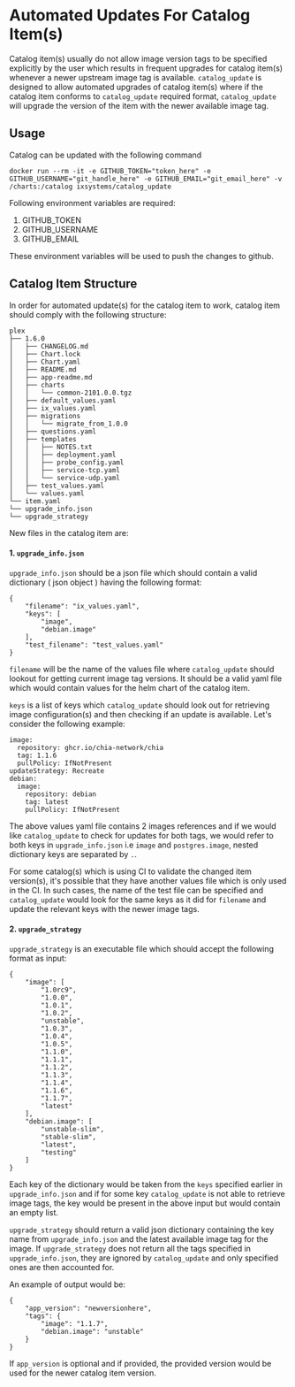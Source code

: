 # Automated Updates For Catalog Item(s)

Catalog item(s) usually do not allow image version tags to be specified explicitly by the user which results in
frequent upgrades for catalog item(s) whenever a newer upstream image tag is available. `catalog_update` is designed
to allow automated upgrades of catalog item(s) where if the catalog item conforms to `catalog_update` required format,
`catalog_update` will upgrade the version of the item with the newer available image tag.


## Usage

Catalog can be updated with the following command
```
docker run --rm -it -e GITHUB_TOKEN="token_here" -e GITHUB_USERNAME="git_handle_here" -e GITHUB_EMAIL="git_email_here" -v /charts:/catalog ixsystems/catalog_update
```

Following environment variables are required:
1. GITHUB_TOKEN
2. GITHUB_USERNAME
3. GITHUB_EMAIL

These environment variables will be used to push the changes to github.

## Catalog Item Structure

In order for automated update(s) for the catalog item to work, catalog item should comply with the following structure:

```
plex
├── 1.6.0
│   ├── CHANGELOG.md
│   ├── Chart.lock
│   ├── Chart.yaml
│   ├── README.md
│   ├── app-readme.md
│   ├── charts
│   │   └── common-2101.0.0.tgz
│   ├── default_values.yaml
│   ├── ix_values.yaml
│   ├── migrations
│   │   └── migrate_from_1.0.0
│   ├── questions.yaml
│   ├── templates
│   │   ├── NOTES.txt
│   │   ├── deployment.yaml
│   │   ├── probe_config.yaml
│   │   ├── service-tcp.yaml
│   │   └── service-udp.yaml
│   ├── test_values.yaml
│   └── values.yaml
└── item.yaml
└── upgrade_info.json
└── upgrade_strategy
```

New files in the catalog item are:

#### 1. `upgrade_info.json`

`upgrade_info.json` should be a json file which should contain a valid dictionary ( json object ) having the following
format:

```
{
    "filename": "ix_values.yaml",
    "keys": [
        "image",
        "debian.image"
    ],
    "test_filename": "test_values.yaml"
}
```

`filename` will be the name of the values file where `catalog_update` should lookout for getting current image
tag versions. It should be a valid yaml file which would contain values for the helm chart of the catalog item.

`keys` is a list of keys which `catalog_update` should look out for retrieving image configuration(s) and then checking
if an update is available. Let's consider the following example:

```
image:
  repository: ghcr.io/chia-network/chia
  tag: 1.1.6
  pullPolicy: IfNotPresent
updateStrategy: Recreate
debian:
  image:
    repository: debian
    tag: latest
    pullPolicy: IfNotPresent
```

The above values yaml file contains 2 images references and if we would like `catalog_update` to check for updates
for both tags, we would refer to both keys in `upgrade_info.json` i.e `image` and `postgres.image`, nested
dictionary keys are separated by `.`.

For some catalog(s) which is using CI to validate the changed item version(s), it's possible that they have another
values file which is only used in the CI. In such cases, the name of the test file can be specified and `catalog_update`
would look for the same keys as it did for `filename` and update the relevant keys with the newer image tags.

#### 2. `upgrade_strategy`

`upgrade_strategy` is an executable file which should accept the following format as input:

```
{
    "image": [
        "1.0rc9",
        "1.0.0",
        "1.0.1",
        "1.0.2",
        "unstable",
        "1.0.3",
        "1.0.4",
        "1.0.5",
        "1.1.0",
        "1.1.1",
        "1.1.2",
        "1.1.3",
        "1.1.4",
        "1.1.6",
        "1.1.7",
        "latest"
    ],
    "debian.image": [
        "unstable-slim",
        "stable-slim",
        "latest",
        "testing"
    ]
}
```

Each key of the dictionary would be taken from the `keys` specified earlier in `upgrade_info.json` and if for some
key `catalog_update` is not able to retrieve image tags, the key would be present in the above input but would contain
an empty list.

`upgrade_strategy` should return a valid json dictionary containing the key name from `upgrade_info.json` and the
latest available image tag for the image. If `upgrade_strategy` does not return all the tags specified in
`upgrade_info.json`, they are ignored by `catalog_update` and only specified ones are then accounted for.

An example of output would be:

```
{
    "app_version": "newversionhere",
    "tags": {
        "image": "1.1.7",
        "debian.image": "unstable"
    }
}
```

If `app_version` is optional and if provided, the provided version would be used for the newer catalog item version.
